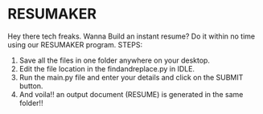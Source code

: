 # RESUMAKER

Hey there tech freaks. Wanna Build an instant resume? Do it within no time using our RESUMAKER program.
STEPS:
1. Save all the files in one folder anywhere on your desktop.
2. Edit the file location in the findandreplace.py in IDLE.
3. Run the main.py file and enter your details and click on the SUBMIT button.
4. And voila!! an output document (RESUME) is generated in the same folder!!
